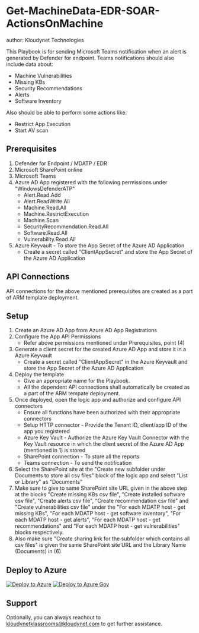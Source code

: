 # Get-MachineData-EDR-SOAR-ActionsOnMachine
author: Kloudynet Technologies

This Playbook is for sending Microsoft Teams notification when an alert is generated by Defender for endpoint. Teams notifications should also include data about:
-	Machine Vulnerabilities
-	Missing KBs
-	Security Recommendations
-	Alerts
-	Software Inventory

Also should be able to perform some actions like:
-	Restrict App Execution
-	Start AV scan

## Prerequisites
1. Defender for Endpoint / MDATP / EDR
2. Microsoft SharePoint online
3. Microsoft Teams
4. Azure AD App registered with the following permissions under "WindowsDefenderATP"
    - Alert.Read.Add
    - Alert.ReadWrite.All
    - Machine.Read.All
    - Machine.RestrictExecution
    - Machine.Scan
    - SecurityRecommendation.Read.All
    - Software.Read.All
    - Vulnerability.Read.All
5. Azure Keyvault - To store the App Secret of the Azure AD Application
    - Create a secret called "ClientAppSecret" and store the App Secret of the Azure AD Application

## API Connections
API connections for the above mentioned prerequisites are created as a part of ARM template deployment.

## Setup
1. Create an Azure AD App from Azure AD App Registrations
2. Configure the App API Permissions
    - Refer above permissions mentioned under Prerequisites, point (4)
3. Generate a client secret for the created Azure AD App and store it in a Azure Keyvault
    - Create a secret called "ClientAppSecret" in the Azure Keyvault and store the App Secret of the Azure AD Application
4. Deploy the template
    - Give an appropriate name for the Playbook.
    - All the dependent API connections shall automatically be created as a part of the ARM tempate deployment.
5. Once deployed, open the logic app and authorize and configure API connectors
    - Ensure all functions have been authorized with their appropriate connectors
    - Setup HTTP connector - Provide the Tenant ID, client/app ID of the app you registered
    - Azure Key Vault - Authorize the Azure Key Vault Connector with the Key Vault resource in which the client secret of the Azure AD App (mentioned in 1) is stored
    - SharePoint connection - To store all the reports
    - Teams connection - To send the notification
6. Select the SharePoint site at the "Create new subfolder under Documents to store all csv files" block of the logic app and select "List or Library" as "Documents"
7. Make sure to give to same SharePoint site URL given in the above step at the blocks "Create missing KBs csv file", "Create installed software csv file", "Create alerts csv file", "Create recommendation csv file" and "Create vulnerabilities csv file" under the "For each MDATP host - get missing KBs", "For each MDATP host - get software inventory", "For each MDATP host - get alerts", "For each MDATP host - get recommendations" and "For each MDATP host - get vulnerabilities" blocks respectively.
8. Also make sure "Create sharing link for the subfolder which contains all csv files" is given the same SharePoint site URL and the Library Name  (Documents) in (6)

## Deploy to Azure
[![Deploy to Azure](https://aka.ms/deploytoazurebutton)](https://portal.azure.com/#create/Microsoft.Template/uri/https%3A%2F%2Fraw.githubusercontent.com%2Fkloudynetklassrooms%2FAzure-Sentinel%2Fmaster%2FPlaybooks%2FGet-MachineData-EDR-SOAR-ActionsOnMachine%2Fazuredeploy.json)
[![Deploy to Azure Gov](https://aka.ms/deploytoazuregovbutton)](https://portal.azure.us/#create/Microsoft.Template/uri/https%3A%2F%2Fraw.githubusercontent.com%2Fkloudynetklassrooms%2FAzure-Sentinel%2Fmaster%2FPlaybooks%2FGet-MachineData-EDR-SOAR-ActionsOnMachine%2Fazuredeploy.json)

## Support
Optionally, you can always reachout to kloudynetklassrooms@kloudynet.com to get further assistance.
